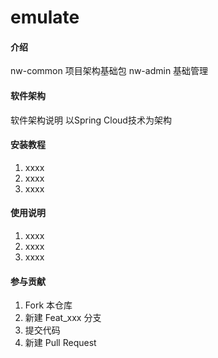 # emulate

#### 介绍
nw-common   项目架构基础包
nw-admin    基础管理

#### 软件架构
软件架构说明
以Spring Cloud技术为架构

#### 安装教程

1.  xxxx
2.  xxxx
3.  xxxx

#### 使用说明

1.  xxxx
2.  xxxx
3.  xxxx

#### 参与贡献

1.  Fork 本仓库
2.  新建 Feat_xxx 分支
3.  提交代码
4.  新建 Pull Request
